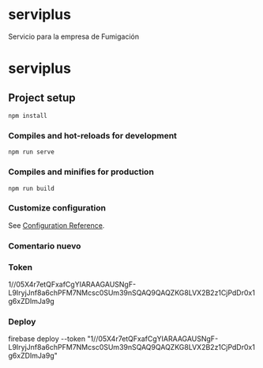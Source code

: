 # serviplus
Servicio para la empresa de Fumigación

# serviplus

## Project setup
```
npm install
```

### Compiles and hot-reloads for development
```
npm run serve
```

### Compiles and minifies for production
```
npm run build
```

### Customize configuration
See [Configuration Reference](https://cli.vuejs.org/config/).

### Comentario nuevo

### Token
1//05X4r7etQFxafCgYIARAAGAUSNgF-L9IryjJnf8a6chPFM7NMcsc0SUm39nSQAQ9QAQZKG8LVX2B2z1CjPdDr0x1g6xZDImJa9g

### Deploy
firebase deploy --token "1//05X4r7etQFxafCgYIARAAGAUSNgF-L9IryjJnf8a6chPFM7NMcsc0SUm39nSQAQ9QAQZKG8LVX2B2z1CjPdDr0x1g6xZDImJa9g"